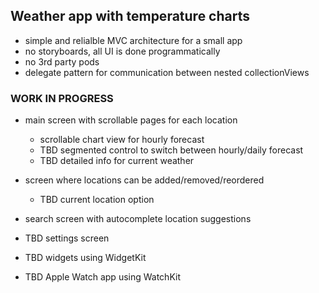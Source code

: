 ## Weather app with temperature charts

* simple and relialble MVC architecture for a small app
* no storyboards, all UI is done programmatically
* no 3rd party pods
* delegate pattern for communication between nested collectionViews


### WORK IN PROGRESS

* main screen with scrollable pages for each location
  * scrollable chart view for hourly forecast 
  * TBD segmented control to switch between hourly/daily forecast
  * TBD detailed info for current weather
* screen where locations can be added/removed/reordered
  * TBD current location option
* search screen with autocomplete location suggestions 
* TBD settings screen

* TBD widgets using WidgetKit
* TBD Apple Watch app using WatchKit
